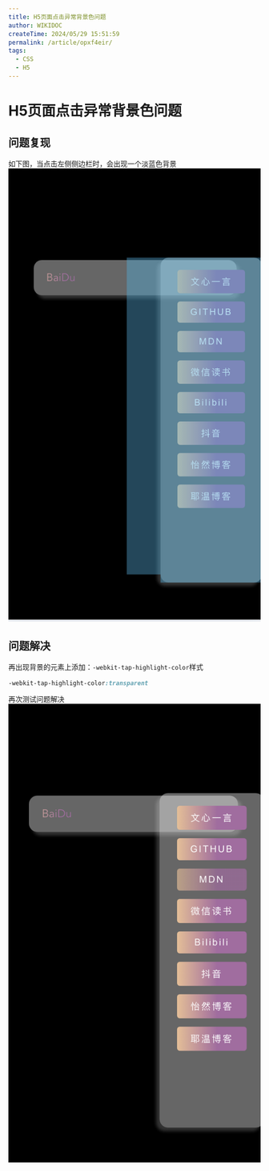 ```yaml
---
title: H5页面点击异常背景色问题
author: WIKIDOC
createTime: 2024/05/29 15:51:59
permalink: /article/opxf4eir/
tags:
  - CSS
  - H5
---
```

# H5页面点击异常背景色问题


## 问题复现

如下图，当点击左侧侧边栏时，会出现一个淡蓝色背景
![alt text](images/image-4.png)

## 问题解决
再出现背景的元素上添加：`-webkit-tap-highlight-color`样式

```css
-webkit-tap-highlight-color:transparent
```
再次测试问题解决
![alt text](images/image-5.png)